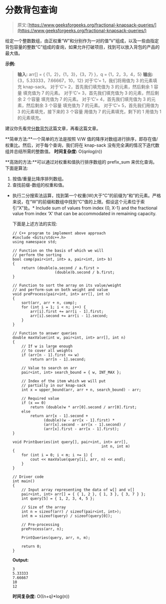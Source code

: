 # 分数背包查询

> 原文:[https://www.geeksforgeeks.org/fractional-knapsack-queries/](https://www.geeksforgeeks.org/fractional-knapsack-queries/)

给定一个整数数组，由正权重“W”和分别作为一对的值“V”组成，以及一些由指定背包容量的整数“C”组成的查询，如果允许打破项目，找到可以放入背包的产品的最大值。

**示例:**

> **输入:** arr[] = { {1，2}，{1，3}，{3，7} }，q = {1，2，3，4，5}
> **输出:** {3，5.33333，7.66667，10，12}
> 对于‘C’= 1，我们将用值为 3 的元素填充 knap-sack。
> 对于‘C’= 2，首先我们填充值为 3 的元素，然后剩余 1 容量
> 填充值为 7 的元素。
> 对于‘C’= 3，首先我们填充值为 3 的元素，然后剩余 2 个容量
> 填充值为 7 的元素。
> 对于‘C’= 4，首先我们填充值为 3 的元素，然后剩余 3 个容量
> 填充值为 7 的元素。
> 对于‘C’= 5，首先我们用值为 3 的元素填充，接下来的 3 个容量
> 用值为 7 的元素填充，剩下的 1 用值为 1 的元素填充。

建议你先看完[分数背包](https://www.geeksforgeeks.org/fractional-knapsack-problem/)这篇文章，再看这篇文章。

**简单方法:**一个简单的方法是按照 V/W 值的降序对数组进行排序，即存在值/权重比。然后，对于每个查询，我们将在 knap-sack 没有完全满的情况下迭代数组并总结所需的整数值。
**时间复杂度:** O(q*n*log(n))

**高效的方法:**可以通过对权重和值执行排序数组的 prefix_sum 来优化查询。
下面是算法:

1.  按值/重量比降序排列数组。
2.  查找前缀-数组的权重和值。

*   执行二分搜索法运算，找到第一个权重(W)大于“C”的前缀为“和”的元素。严格来说，在“W”的前缀和数组中找到“C”值的上限。假设这个元素位于索引“X”处。*   Include sum of values from index {0, X-1} and the fractional value from index ‘X’ that can be accommodated in remaining capacity.

    下面是上述方法的实现:

    ```
    // C++ program to implement above approach
    #include <bits/stdc++.h>
    using namespace std;

    // Function on the basis of which we will
    // perform the sorting
    bool comp(pair<int, int> a, pair<int, int> b)
    {
        return (double)a.second / a.first >
                       (double)b.second / b.first;
    }

    // Function to sort the array on its value/weight
    // and perform-sum on both weight and value
    void preProcess(pair<int, int> arr[], int n)
    {
        sort(arr, arr + n, comp);
        for (int i = 1; i < n; i++) {
            arr[i].first += arr[i - 1].first;
            arr[i].second += arr[i - 1].second;
        }
    }

    // Function to answer queries
    double maxValue(int w, pair<int, int> arr[], int n)
    {
        // If w is large enough
        // to cover all weights
        if (arr[n - 1].first <= w)
            return arr[n - 1].second;

        // Value to search on arr
        pair<int, int> search_bound = { w, INT_MAX };

        // Index of the item which we will put
        // partially in our knap-sack
        int x = upper_bound(arr, arr + n, search_bound) - arr;

        // Required value
        if (x == 0)
            return (double)w * arr[0].second / arr[0].first;
        else
            return arr[x - 1].second +
                  (double)(w - arr[x - 1].first) * 
                  (arr[x].second - arr[x - 1].second) /
                  (arr[x].first - arr[x - 1].first);
    }

    void PrintQueries(int query[], pair<int, int> arr[],
                                            int n, int m)
    {
        for (int i = 0; i < m; i += 1) {
            cout << maxValue(query[i], arr, n) << endl;
        }
    }

    // Driver code
    int main()
    {
        // Input array representing the data of w[] and v[]
        pair<int, int> arr[] = { { 1, 2 }, { 1, 3 }, { 3, 7 } };
        int query[5] = { 1, 2, 3, 4, 5 };

        // Size of the array
        int n = sizeof(arr) / sizeof(pair<int, int>);
        int m = sizeof(query) / sizeof(query[0]);

        // Pre-processing
        preProcess(arr, n);

        PrintQueries(query, arr, n, m);

        return 0;
    }
    ```

    **Output:**

    ```
    3
    5.33333
    7.66667
    10
    12

    ```

    **时间复杂度:** O((n+q)*log(n))